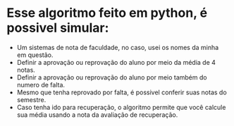 # Esse algoritmo feito em python, é possivel simular:

- Um sistemas de nota de faculdade, no caso, usei os nomes da minha em questão.
- Definir a aprovação ou reprovação do aluno por meio da média de 4 notas.
- Definir a aprovação ou reprovação do aluno por meio também do numero de falta.
- Mesmo que tenha reprovado por falta, é possivel conferir suas notas do semestre.
- Caso tenha ido para recuperação, o algoritmo permite que você calcule sua média usando a nota da avaliação de recuperação.